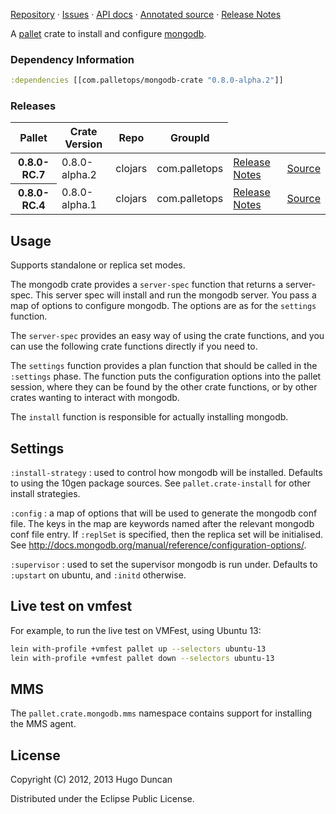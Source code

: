 [Repository](https://github.com/pallet/mongodb-crate) &#xb7;
[Issues](https://github.com/pallet/mongodb-crate/issues) &#xb7;
[API docs](http://palletops.com/mongodb-crate/0.8/api) &#xb7;
[Annotated source](http://palletops.com/mongodb-crate/0.8/annotated/uberdoc.html) &#xb7;
[Release Notes](https://github.com/pallet/mongodb-crate/blob/develop/ReleaseNotes.md)

A [pallet](http://palletops.com/) crate to install and configure
 [mongodb](http://www.mongodb.org/).

### Dependency Information

```clj
:dependencies [[com.palletops/mongodb-crate "0.8.0-alpha.2"]]
```

### Releases

<table>
<thead>
  <tr><th>Pallet</th><th>Crate Version</th><th>Repo</th><th>GroupId</th></tr>
</thead>
<tbody>
  <tr>
    <th>0.8.0-RC.7</th>
    <td>0.8.0-alpha.2</td>
    <td>clojars</td>
    <td>com.palletops</td>
    <td><a href='https://github.com/pallet/mongodb-crate/blob/0.8.0-alpha.2/ReleaseNotes.md'>Release Notes</a></td>
    <td><a href='https://github.com/pallet/mongodb-crate/blob/0.8.0-alpha.2/'>Source</a></td>
  </tr>
  <tr>
    <th>0.8.0-RC.4</th>
    <td>0.8.0-alpha.1</td>
    <td>clojars</td>
    <td>com.palletops</td>
    <td><a href='https://github.com/pallet/mongodb-crate/blob/0.8.0-alpha.1/ReleaseNotes.md'>Release Notes</a></td>
    <td><a href='https://github.com/pallet/mongodb-crate/blob/0.8.0-alpha.1/'>Source</a></td>
  </tr>
</tbody>
</table>

## Usage

Supports standalone or replica set modes.

The mongodb crate provides a `server-spec` function that returns a
server-spec. This server spec will install and run the mongodb server.
You pass a map of options to configure mongodb.  The options are as
for the `settings` function.

The `server-spec` provides an easy way of using the crate functions, and you can
use the following crate functions directly if you need to.

The `settings` function provides a plan function that should be called in the
`:settings` phase.  The function puts the configuration options into the pallet
session, where they can be found by the other crate functions, or by other
crates wanting to interact with mongodb.

The `install` function is responsible for actually installing mongodb.

## Settings

`:install-strategy`
: used to control how mongodb will be installed.  Defaults to using
  the 10gen package sources.  See `pallet.crate-install` for other
  install strategies.

`:config`
: a map of options that will be used to generate the mongodb conf
  file.  The keys in the map are keywords named after the relevant
  mongodb conf file entry.  If `:replSet` is specified, then the
  replica set will be initialised. See
  http://docs.mongodb.org/manual/reference/configuration-options/.

`:supervisor`
: used to set the supervisor mongodb is run under.  Defaults to
  `:upstart` on ubuntu, and `:initd` otherwise.

## Live test on vmfest

For example, to run the live test on VMFest, using Ubuntu 13:

```sh
lein with-profile +vmfest pallet up --selectors ubuntu-13
lein with-profile +vmfest pallet down --selectors ubuntu-13
```

## MMS

The `pallet.crate.mongodb.mms` namespace contains support for
installing the MMS agent.

## License

Copyright (C) 2012, 2013 Hugo Duncan

Distributed under the Eclipse Public License.
